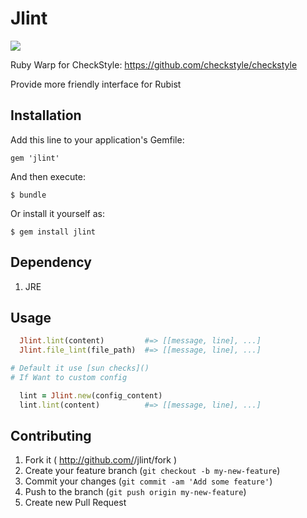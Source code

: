 # Jlint

![](https://travis-ci.org/zlx/jlint.svg?branch=master)

Ruby Warp for CheckStyle: https://github.com/checkstyle/checkstyle

Provide more friendly interface for Rubist

## Installation

Add this line to your application's Gemfile:

    gem 'jlint'

And then execute:

    $ bundle

Or install it yourself as:

    $ gem install jlint

## Dependency

1. JRE

## Usage

```ruby
  Jlint.lint(content)         #=> [[message, line], ...]
  Jlint.file_lint(file_path)  #=> [[message, line], ...]

# Default it use [sun checks]()
# If Want to custom config

  lint = Jlint.new(config_content)
  lint.lint(content)          #=> [[message, line], ...]
```

## Contributing

1. Fork it ( http://github.com/<my-github-username>/jlint/fork )
2. Create your feature branch (`git checkout -b my-new-feature`)
3. Commit your changes (`git commit -am 'Add some feature'`)
4. Push to the branch (`git push origin my-new-feature`)
5. Create new Pull Request
